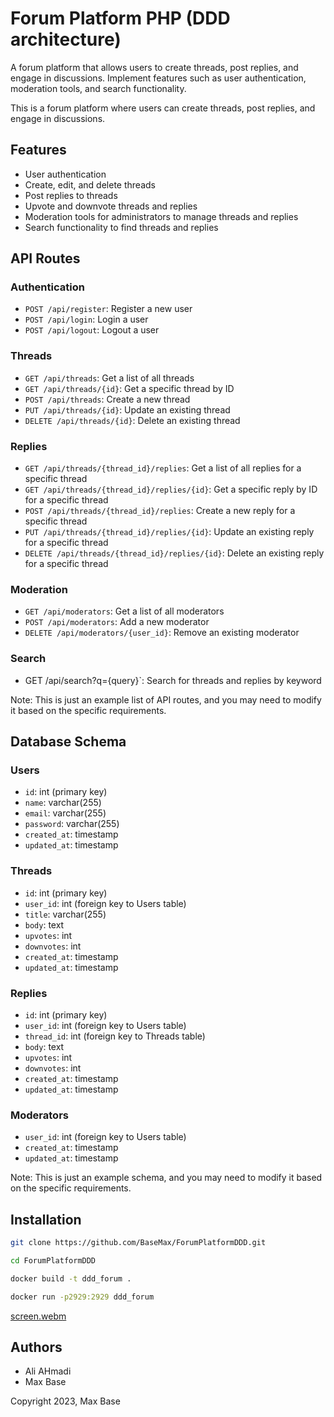 # Forum Platform PHP (DDD architecture)

A forum platform that allows users to create threads, post replies, and engage in discussions. Implement features such as user authentication, moderation tools, and search functionality.

This is a forum platform where users can create threads, post replies, and engage in discussions.

## Features

- User authentication
- Create, edit, and delete threads
- Post replies to threads
- Upvote and downvote threads and replies
- Moderation tools for administrators to manage threads and replies
- Search functionality to find threads and replies

## API Routes

### Authentication

- `POST /api/register`: Register a new user
- `POST /api/login`: Login a user
- `POST /api/logout`: Logout a user

### Threads

- `GET /api/threads`: Get a list of all threads
- `GET /api/threads/{id}`: Get a specific thread by ID
- `POST /api/threads`: Create a new thread
- `PUT /api/threads/{id}`: Update an existing thread
- `DELETE /api/threads/{id}`: Delete an existing thread

### Replies

- `GET /api/threads/{thread_id}/replies`: Get a list of all replies for a specific thread
- `GET /api/threads/{thread_id}/replies/{id}`: Get a specific reply by ID for a specific thread
- `POST /api/threads/{thread_id}/replies`: Create a new reply for a specific thread
- `PUT /api/threads/{thread_id}/replies/{id}`: Update an existing reply for a specific thread
- `DELETE /api/threads/{thread_id}/replies/{id}`: Delete an existing reply for a specific thread

### Moderation

- `GET /api/moderators`: Get a list of all moderators
- `POST /api/moderators`: Add a new moderator
- `DELETE /api/moderators/{user_id}`: Remove an existing moderator

### Search

- GET /api/search?q={query}`: Search for threads and replies by keyword

Note: This is just an example list of API routes, and you may need to modify it based on the specific requirements.

## Database Schema

### Users

- `id`: int (primary key)
- `name`: varchar(255)
- `email`: varchar(255)
- `password`: varchar(255)
- `created_at`: timestamp
- `updated_at`: timestamp

### Threads

- `id`: int (primary key)
- `user_id`: int (foreign key to Users table)
- `title`: varchar(255)
- `body`: text
- `upvotes`: int
- `downvotes`: int
- `created_at`: timestamp
- `updated_at`: timestamp

### Replies

- `id`: int (primary key)
- `user_id`: int (foreign key to Users table)
- `thread_id`: int (foreign key to Threads table)
- `body`: text
- `upvotes`: int
- `downvotes`: int
- `created_at`: timestamp
- `updated_at`: timestamp

### Moderators

- `user_id`: int (foreign key to Users table)
- `created_at`: timestamp
- `updated_at`: timestamp

Note: This is just an example schema, and you may need to modify it based on the specific requirements.

## Installation

```bash
git clone https://github.com/BaseMax/ForumPlatformDDD.git
```
```bash
cd ForumPlatformDDD
```
```bash
docker build -t ddd_forum .
```
```bash
docker run -p2929:2929 ddd_forum
```

[screen.webm](https://github.com/BaseMax/ForumPlatformDDD/assets/107758775/09aa9c03-2baa-4ba9-b8b2-10da1fd239fc)

## Authors

- Ali AHmadi
- Max Base

Copyright 2023, Max Base
